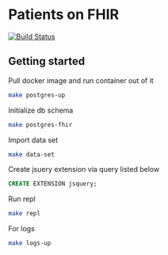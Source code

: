 # Patients on FHIR
[![Build Status](https://travis-ci.org/VictorGus/POF.svg?branch=master)](https://travis-ci.org/VictorGus/POF)

## Getting started

Pull docker image and run container out of it
```bash
make postgres-up
```
Initialize db schema
```bash
make postgres-fhir
```
Import data set
```bash
make data-set
```
Create jsuery extension via query listed below
```sql
CREATE EXTENSION jsquery;
```
Run repl
```bash
make repl
```
For logs
```bash
make logs-up
```
